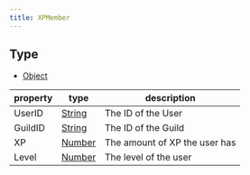 ```yaml
---
title: XPMember
---
```


## Type

- [Object](https://developer.mozilla.org/en-US/docs/Web/JavaScript/Reference/Global_Objects/Object)

|property|type|description|
|---------|----|-----------|
|UserID|[String](https://developer.mozilla.org/en-US/docs/Web/JavaScript/Reference/Global_Objects/String)|The ID of the User|
|GuildID|[String](https://developer.mozilla.org/en-US/docs/Web/JavaScript/Reference/Global_Objects/String)|The ID of the Guild|
|XP|[Number](https://developer.mozilla.org/en-US/docs/Web/JavaScript/Reference/Global_Objects/Number)|The amount of XP the user has|
|Level|[Number](https://developer.mozilla.org/en-US/docs/Web/JavaScript/Reference/Global_Objects/Number)|The level of the user|
